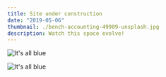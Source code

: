 ```yaml
---
title: Site under construction
date: "2019-05-06"
thumbnail: ./bench-accounting-49909-unsplash.jpg
description: Watch this space evolve!
---
```


![It's all blue](./cody-davis-253925-unsplash.jpg)

![It's all blue](./cody-davis-259003-unsplash.jpg)
